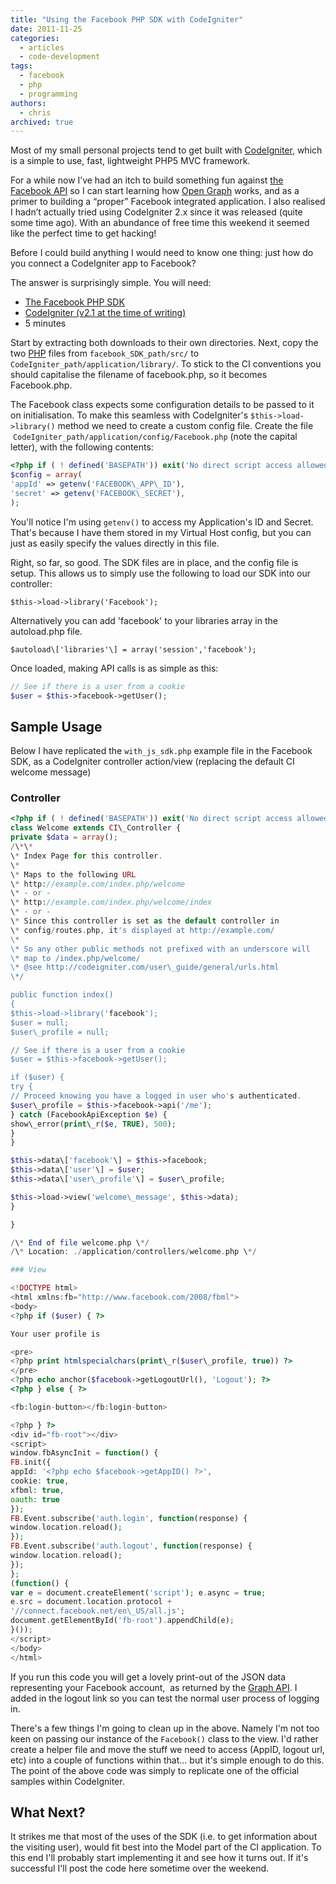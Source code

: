 ```yaml
---
title: "Using the Facebook PHP SDK with CodeIgniter"
date: 2011-11-25
categories:
  - articles
  - code-development
tags:
  - facebook
  - php
  - programming
authors:
  - chris
archived: true
---
```


Most of my small personal projects tend to get built with [CodeIgniter](http://codeigniter.com), which is a simple to use, fast, lightweight PHP5 MVC framework.

For a while now I’ve had an itch to build something fun against [the Facebook API](https://developers.facebook.com/) so I can start learning how [Open Graph](https://developers.facebook.com/docs/beta) works, and as a primer to building a “proper” Facebook integrated application. I also realised I hadn’t actually tried using CodeIgniter 2.x since it was released (quite some time ago). With an abundance of free time this weekend it seemed like the perfect time to get hacking!

Before I could build anything I would need to know one thing: just how do you connect a CodeIgniter app to Facebook?

The answer is surprisingly simple. You will need:

- [The Facebook PHP SDK](https://github.com/facebook/php-sdk "Facebook PHP SDK on GitHub")
- [CodeIgniter (v2.1 at the time of writing)](https://github.com/EllisLab/CodeIgniter "CodeIgniter source code on GitHub")
- 5 minutes

Start by extracting both downloads to their own directories. Next, copy the two [PHP](http://www.php.net/ "PHP") files from `facebook_SDK_path/src/` to `CodeIgniter_path/application/library/`. To stick to the CI conventions you should capitalise the filename of facebook.php, so it becomes Facebook.php.

The Facebook class expects some configuration details to be passed to it on initialisation. To make this seamless with CodeIgniter's `$this->load->library()` method we need to create a custom config file. Create the file  `CodeIgniter_path/application/config/Facebook.php` (note the capital letter), with the following contents:

```php
<?php if ( ! defined('BASEPATH')) exit('No direct script access allowed');
$config = array(
'appId' => getenv('FACEBOOK\_APP\_ID'),
'secret' => getenv('FACEBOOK\_SECRET'),
);
```

You'll notice I'm using `getenv()` to access my Application's ID and Secret. That's because I have them stored in my Virtual Host config, but you can just as easily specify the values directly in this file.

Right, so far, so good. The SDK files are in place, and the config file is setup. This allows us to simply use the following to load our SDK into our controller:

`$this->load->library('Facebook');`

Alternatively you can add 'facebook' to your libraries array in the autoload.php file.

`$autoload\['libraries'\] = array('session','facebook');`

Once loaded, making API calls is as simple as this:

```php
// See if there is a user from a cookie
$user = $this->facebook->getUser();
```

## Sample Usage

Below I have replicated the `with_js_sdk.php` example file in the Facebook SDK, as a CodeIgniter controller action/view (replacing the default CI welcome message)

### Controller

```php
<?php if ( ! defined('BASEPATH')) exit('No direct script access allowed');
class Welcome extends CI\_Controller {
private $data = array();
/\*\*
\* Index Page for this controller.
\*
\* Maps to the following URL
\* http://example.com/index.php/welcome
\* - or -
\* http://example.com/index.php/welcome/index
\* - or -
\* Since this controller is set as the default controller in
\* config/routes.php, it's displayed at http://example.com/
\*
\* So any other public methods not prefixed with an underscore will
\* map to /index.php/welcome/
\* @see http://codeigniter.com/user\_guide/general/urls.html
\*/

public function index()
{
$this->load->library('facebook');
$user = null;
$user\_profile = null;

// See if there is a user from a cookie
$user = $this->facebook->getUser();

if ($user) {
try {
// Proceed knowing you have a logged in user who's authenticated.
$user\_profile = $this->facebook->api('/me');
} catch (FacebookApiException $e) {
show\_error(print\_r($e, TRUE), 500);
}
}

$this->data\['facebook'\] = $this->facebook;
$this->data\['user'\] = $user;
$this->data\['user\_profile'\] = $user\_profile;

$this->load->view('welcome\_message', $this->data);
}

}

/\* End of file welcome.php \*/
/\* Location: ./application/controllers/welcome.php \*/

### View

<!DOCTYPE html>
<html xmlns:fb="http://www.facebook.com/2008/fbml">
<body>
<?php if ($user) { ?>

Your user profile is

<pre>
<?php print htmlspecialchars(print\_r($user\_profile, true)) ?>
</pre>
<?php echo anchor($facebook->getLogoutUrl(), 'Logout'); ?>
<?php } else { ?>

<fb:login-button></fb:login-button>

<?php } ?>
<div id="fb-root"></div>
<script>
window.fbAsyncInit = function() {
FB.init({
appId: '<?php echo $facebook->getAppID() ?>',
cookie: true,
xfbml: true,
oauth: true
});
FB.Event.subscribe('auth.login', function(response) {
window.location.reload();
});
FB.Event.subscribe('auth.logout', function(response) {
window.location.reload();
});
};
(function() {
var e = document.createElement('script'); e.async = true;
e.src = document.location.protocol +
'//connect.facebook.net/en\_US/all.js';
document.getElementById('fb-root').appendChild(e);
}());
</script>
</body>
</html>
```

If you run this code you will get a lovely print-out of the JSON data representing your Facebook account,  as returned by the [Graph API](https://developers.facebook.com/docs/reference/api "Graph API documentation on the Facebook Developer Portal"). I added in the logout link so you can test the normal user process of logging in.

There's a few things I'm going to clean up in the above. Namely I'm not too keen on passing our instance of the `Facebook()` class to the view. I'd rather create a helper file and move the stuff we need to access (AppID, logout url, etc) into a couple of functions within that... but it's simple enough to do this. The point of the above code was simply to replicate one of the official samples within CodeIgniter.

## What Next?

It strikes me that most of the uses of the SDK (i.e. to get information about the visiting user), would fit best into the Model part of the CI application. To this end I'll probably start implementing it and see how it turns out. If it's successful I'll post the code here sometime over the weekend.
